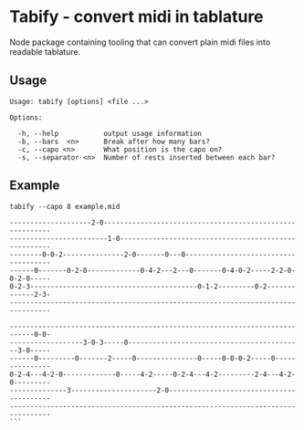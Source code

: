Tabify - convert midi in tablature
==================================

Node package containing tooling that can convert plain midi files into readable tablature.

Usage
-----

```
Usage: tabify [options] <file ...>

Options:

  -h, --help           output usage information
  -b, --bars  <n>      Break after how many bars?
  -c, --capo <n>       What position is the capo on?
  -s, --separator <n>  Number of rests inserted between each bar?
```

Example
-------

`tabify --capo 8 example.mid`

````
--------------------2-0---------------------------------------------------------
------------------------1-0-----------------------------------------------------
--------0-0-2---------------2-0-------0---0-------------------------------------
------0-------0-2-0-------------0-4-2---2---0-------0-4-0-2-----2-2-0-0-2-0-----
0-2-3-----------------------------------------0-1-2---------0-2-------------2-3-
--------------------------------------------------------------------------------

----------------------------------------------------------------------------0-0-
------------------3-0-3-----0-------------------------------------------3-0-----
------0---------0-------2-----0---------------0-----0-0-0-2-----0---------------
0-2-4---4-2-0-------------0-----4-2-----0-2-4---4-2---------2-4---4-2-0---------
--------------3---------------------2-0-----------------------------------------
--------------------------------------------------------------------------------
```

